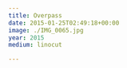 ```yaml
---
title: Overpass
date: 2015-01-25T02:49:18+00:00
image: ./IMG_0065.jpg
year: 2015
medium: linocut

---
```


